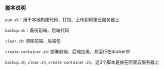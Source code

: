 ### 脚本说明
`pub.sh`：用于本地构建代码、打包、上传到阿里云服务器上

`backup.sh`：备份前端、后端代码

`clear.sh`: 清除前端、后端包

`create-container.sh`: 部署前端、后端应用，并运行在docker中

`backup.sh`, `clear.sh`, `create-container.sh`，这3个脚本是放在阿里云服务器上